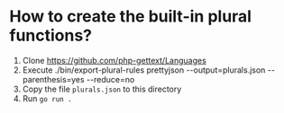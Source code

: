 # How to create the built-in plural functions?

1. Clone https://github.com/php-gettext/Languages
2. Execute ./bin/export-plural-rules prettyjson --output=plurals.json --parenthesis=yes --reduce=no
3. Copy the file `plurals.json` to this directory
5. Run `go run .`
